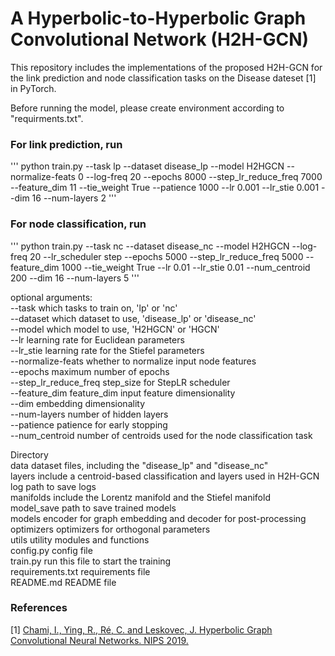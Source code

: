 A Hyperbolic-to-Hyperbolic Graph Convolutional Network (H2H-GCN)
======================================================

This repository includes the implementations of the proposed H2H-GCN for the link prediction and node classification tasks on the Disease dateset [1] in PyTorch. 

Before running the model, please create environment according to "requirments.txt".

### For link prediction, run
'''
python train.py --task lp --dataset disease_lp --model H2HGCN  --normalize-feats 0 --log-freq 20   --epochs 8000  --step_lr_reduce_freq 7000 --feature_dim 11  --tie_weight True --patience 1000  --lr 0.001 --lr_stie 0.001  --dim 16 --num-layers 2
'''

### For node classification, run
'''
python train.py --task nc --dataset disease_nc --model H2HGCN --log-freq 20  --lr_scheduler step --epochs 5000 --step_lr_reduce_freq 5000 --feature_dim 1000  --tie_weight True   --lr 0.01  --lr_stie 0.01 --num_centroid 200 --dim 16  --num-layers 5
'''

optional arguments:  
    --task                  which tasks to train on, 'lp' or 'nc'  
    --dataset               which dataset to use, 'disease_lp' or 'disease_nc'  
    --model                 which model to use, 'H2HGCN' or 'HGCN'  
    --lr                    learning rate for Euclidean parameters  
    --lr_stie               learning rate for the Stiefel parameters  
    --normalize-feats       whether to normalize input node features  
    --epochs                maximum number of epochs  
    --step_lr_reduce_freq   step_size for StepLR scheduler   
    --feature_dim           feature_dim input feature dimensionality  
    --dim                   embedding dimensionality  
    --num-layers            number of hidden layers  
    --patience              patience for early stopping  
    --num_centroid          number of centroids used for the node classification task  

Directory  
   data                     dataset files, including the "disease_lp" and "disease_nc"  
   layers                   include a centroid-based classification and layers used in H2H-GCN  
   log                      path to save logs  
   manifolds                include the Lorentz manifold and the Stiefel manifold  
   model_save               path to save trained models  
   models                   encoder for graph embedding and decoder for post-processing  
   optimizers               optimizers for orthogonal parameters  
   utils                    utility modules and functions  
   config.py                config file  
   train.py                 run this file to start the training  
   requirements.txt         requirements file  
   README.md                README file  


### References
[1] [Chami, I., Ying, R., Ré, C. and Leskovec, J. Hyperbolic Graph Convolutional Neural Networks. NIPS 2019.](https://www.ncbi.nlm.nih.gov/pmc/articles/PMC7108814/)
